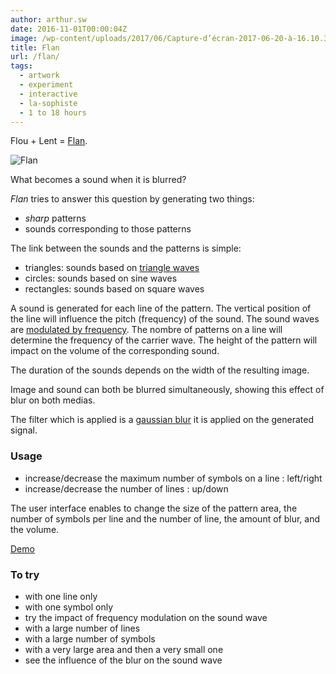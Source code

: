 ```yaml
---
author: arthur.sw
date: 2016-11-01T00:00:04Z
image: /wp-content/uploads/2017/06/Capture-d’écran-2017-06-20-à-16.10.38-thumb.png
title: Flan
url: /flan/
tags:
  - artwork
  - experiment
  - interactive
  - la-sophiste
  - 1 to 18 hours
---
```


Flou + Lent = [Flan](https://arthursw.github.io/Flan/).

![Flan](https://camo.githubusercontent.com/ee5dbda4218ec595bcdb0f01b1664d67fbfa72d5/68747470733a2f2f732d6d656469612d63616368652d616b302e70696e696d672e636f6d2f6f726967696e616c732f30392f33312f36612f30393331366133636436343463313038363663623962643065363665343266622e6a7067)

What becomes a sound when it is blurred?

_Flan_ tries to answer this question by generating two things:
 - _sharp_ patterns
 - sounds corresponding to those patterns

The link between the sounds and the patterns is simple:
 - triangles: sounds based on [triangle waves](https://en.wikipedia.org/wiki/Triangle_wave)
 - circles: sounds based on sine waves
 - rectangles: sounds based on square waves

A sound is generated for each line of the pattern. The vertical position of the line will influence the pitch (frequency) of the sound. The sound waves are [modulated by frequency](https://en.wikipedia.org/wiki/Frequency_modulation). The nombre of patterns on a line will determine the frequency of the carrier wave. The height of the pattern will impact on the volume of the corresponding sound.

The duration of the sounds depends on the width of the resulting image.

Image and sound can both be blurred simultaneously, showing this effect of blur on both medias.

The filter which is applied is a [gaussian blur](https://en.wikipedia.org/wiki/Gaussian_function) it is applied on the generated signal.

### Usage

  * increase/decrease the maximum number of symbols on a line : left/right
  * increase/decrease the number of lines : up/down

The user interface enables to change the size of the pattern area, the number of symbols per line and the number of line, the amount of blur, and the volume.

[Demo](https://arthursw.github.io/Flan/)

### To try

 - with one line only
 - with one symbol only
 - try the impact of frequency modulation on the sound wave
 - with a large number of lines
 - with a large number of symbols
 - with a very large area and then a very small one
 - see the influence of the blur on the sound wave
